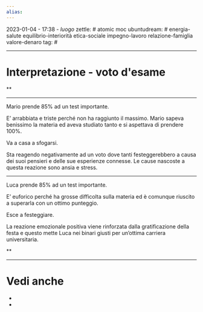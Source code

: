 ```yaml
---
alias: 
---
```

2023-01-04 - 17:38 - *luogo*
zettle: # atomic moc
ubuntudream: # energia-salute equilibrio-interiorità etica-sociale impegno-lavoro relazione-famiglia valore-denaro 
tag: #

---
# Interpretazione - voto d'esame


**

---

Mario prende 85% ad un test importante.

E’ arrabbiata e triste perché non ha raggiunto il massimo. Mario sapeva benissimo la materia ed aveva studiato tanto e si aspettava di prendere 100%.

Va a casa a sfogarsi.

Sta reagendo negativamente ad un voto dove tanti festeggerebbero a causa dei suoi pensieri e delle sue esperienze connesse. Le cause nascoste a questa reazione sono ansia e stress.

  

---

Luca prende 85% ad un test importante.

E’ euforico perché ha grosse difficolta sulla materia ed è comunque riuscito a superarla con un ottimo punteggio.

Esce a festeggiare.

La reazione emozionale positiva viene rinforzata dalla gratificazione della festa e questo mette Luca nei binari giusti per un’ottima carriera universitaria.

  
**


---
# Vedi anche
- 
- 